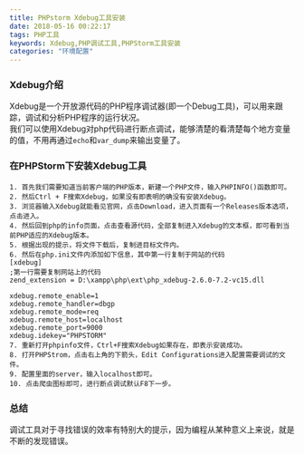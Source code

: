 ```yaml
---
title: PHPstorm Xdebug工具安装
date: 2018-05-16 00:22:17
tags: PHP工具
keywords: Xdebug,PHP调试工具,PHPStorm工具安装
categories: "环境配置"
---
```

### Xdebug介绍
Xdebug是一个开放源代码的PHP程序调试器(即一个Debug工具)，可以用来跟踪，调试和分析PHP程序的运行状况。  
我们可以使用Xdebug对php代码进行断点调试，能够清楚的看清楚每个地方变量的值，不用再通过`echo`和`var_dump`来输出变量了。  
<!--more-->  
  
### 在PHPStorm下安装Xdebug工具
    1. 首先我们需要知道当前客户端的PHP版本，新建一个PHP文件，输入PHPINFO()函数即可。  
    2. 然后Ctrl + F搜索Xdebug，如果没有即表明的确没有安装Xdebug。  
    3. 浏览器输入Xdebug就能看见官网，点击Download，进入页面有一个Releases版本选项，点击进入。
    4. 然后回到php的info页面，点击查看源代码，全部复制进入Xdebug的文本框，即可看到当前PHP适应的Xdebug版本。  
    5. 根据出现的提示，将文件下载后，复制进目标文件内。  
    6. 然后在php.ini文件内添加如下信息，其中第一行复制于网站的代码  
    [xdebug]
    ;第一行需要复制网站上的代码
    zend_extension = D:\xampp\php\ext\php_xdebug-2.6.0-7.2-vc15.dll

    xdebug.remote_enable=1
    xdebug.remote_handler=dbgp
    xdebug.remote_mode=req
    xdebug.remote_host=localhost
    xdebug.remote_port=9000
    xdebug.idekey="PHPSTORM"
    7. 重新打开phpinfo文件，Ctrl+F搜索Xdebug如果存在，即表示安装成功。  
    8. 打开PHPStrom，点击右上角的下箭头，Edit Configurations进入配置需要调试的文件。  
    9. 配置里面的server，输入localhost即可。
    10. 点击爬虫图标即可，进行断点调试默认F8下一步。  
### 总结
调试工具对于寻找错误的效率有特别大的提示，因为编程从某种意义上来说，就是不断的发现错误。  

      
